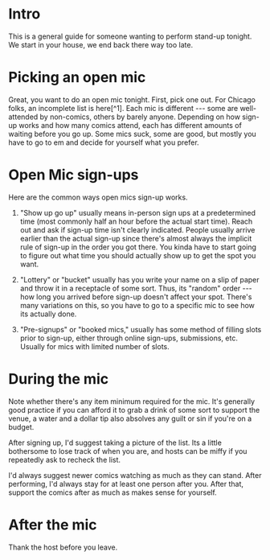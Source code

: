 # Intro

This is a general guide for someone wanting to perform stand-up tonight. We start in your house, we end back there way too late.

# Picking an open mic

Great, you want to do an open mic tonight. First, pick one out. For Chicago folks, an incomplete list is here[^1]. Each mic is different --- some are well-attended by non-comics, others by barely anyone. Depending on how sign-up works and how many comics attend, each has different amounts of waiting before you go up. Some mics suck, some are good, but mostly you have to go to em and decide for yourself what you prefer.  

# Open Mic sign-ups

Here are the common ways open mics sign-up works. 

1) "Show up go up" usually means in-person sign ups at a predetermined time (most commonly half an hour before the actual start time). Reach out and ask if sign-up time isn't clearly indicated. People usually arrive earlier than the actual sign-up since there's almost always the implicit rule of sign-up in the order you got there. You kinda have to start going to figure out what time you should actually show up to get the spot you want. 

2) "Lottery" or "bucket" usually has you write your name on a slip of paper and throw it in a receptacle of some sort. Thus, its "random" order --- how long you arrived before sign-up doesn't affect your spot. There's many variations on this, so you have to go to a specific mic to see how its actually done. 

3) "Pre-signups" or "booked mics," usually has some method of filling slots prior to sign-up, either through online sign-ups, submissions, etc. Usually for mics with limited number of slots. 

# During the mic

Note whether there's any item minimum required for the mic. It's generally good practice if you can afford it to grab a drink of some sort to support the venue, a water and a dollar tip also absolves any guilt or sin if you're on a budget.

After signing up, I'd suggest taking a picture of the list. Its a little bothersome to lose track of when you are, and hosts can be miffy if you repeatedly ask to recheck the list. 

I'd always suggest newer comics watching as much as they can stand. After performing, I'd always stay for at least one person after you. After that, support the comics after as much as makes sense for yourself. 

# After the mic

Thank the host before you leave.
